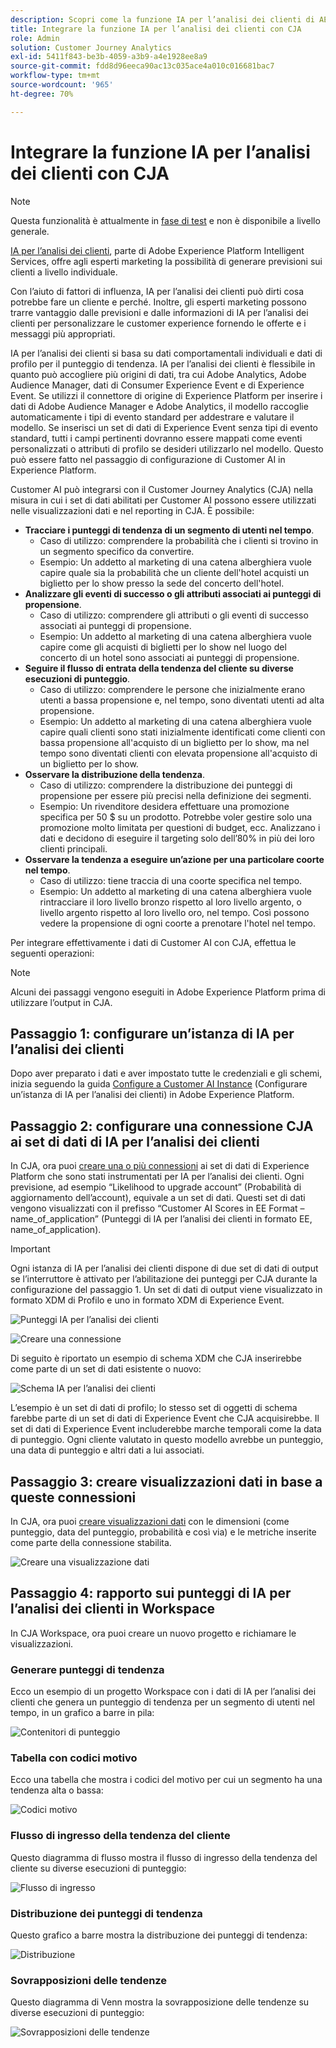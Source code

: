 ```yaml
---
description: Scopri come la funzione IA per l’analisi dei clienti di AEP si integra con Workspace in CJA.
title: Integrare la funzione IA per l’analisi dei clienti con CJA
role: Admin
solution: Customer Journey Analytics
exl-id: 5411f843-be3b-4059-a3b9-a4e1928ee8a9
source-git-commit: fdd8d96eeca90ac13c035ace4a010c016681bac7
workflow-type: tm+mt
source-wordcount: '965'
ht-degree: 70%

---
```


# Integrare la funzione IA per l’analisi dei clienti con CJA

>[!NOTE]
>
>Questa funzionalità è attualmente in [fase di test](/help/release-notes/releases.md) e non è disponibile a livello generale.

[IA per l’analisi dei clienti](https://experienceleague.adobe.com/docs/experience-platform/intelligent-services/customer-ai/overview.html?lang=it), parte di Adobe Experience Platform Intelligent Services, offre agli esperti marketing la possibilità di generare previsioni sui clienti a livello individuale.

Con l’aiuto di fattori di influenza, IA per l’analisi dei clienti può dirti cosa potrebbe fare un cliente e perché. Inoltre, gli esperti marketing possono trarre vantaggio dalle previsioni e dalle informazioni di IA per l’analisi dei clienti per personalizzare le customer experience fornendo le offerte e i messaggi più appropriati.

IA per l’analisi dei clienti si basa su dati comportamentali individuali e dati di profilo per il punteggio di tendenza. IA per l’analisi dei clienti è flessibile in quanto può accogliere più origini di dati, tra cui Adobe Analytics, Adobe Audience Manager, dati di Consumer Experience Event e di Experience Event. Se utilizzi il connettore di origine di Experience Platform per inserire i dati di Adobe Audience Manager e Adobe Analytics, il modello raccoglie automaticamente i tipi di evento standard per addestrare e valutare il modello. Se inserisci un set di dati di Experience Event senza tipi di evento standard, tutti i campi pertinenti dovranno essere mappati come eventi personalizzati o attributi di profilo se desideri utilizzarlo nel modello. Questo può essere fatto nel passaggio di configurazione di Customer AI in Experience Platform.

Customer AI può integrarsi con il Customer Journey Analytics (CJA) nella misura in cui i set di dati abilitati per Customer AI possono essere utilizzati nelle visualizzazioni dati e nel reporting in CJA. È possibile:

* **Tracciare i punteggi di tendenza di un segmento di utenti nel tempo**.
   * Caso di utilizzo: comprendere la probabilità che i clienti si trovino in un segmento specifico da convertire.
   * Esempio: Un addetto al marketing di una catena alberghiera vuole capire quale sia la probabilità che un cliente dell&#39;hotel acquisti un biglietto per lo show presso la sede del concerto dell&#39;hotel.
* **Analizzare gli eventi di successo o gli attributi associati ai punteggi di propensione**.
   * Caso di utilizzo: comprendere gli attributi o gli eventi di successo associati ai punteggi di propensione.
   * Esempio: Un addetto al marketing di una catena alberghiera vuole capire come gli acquisti di biglietti per lo show nel luogo del concerto di un hotel sono associati ai punteggi di propensione.
* **Seguire il flusso di entrata della tendenza del cliente su diverse esecuzioni di punteggio**.
   * Caso di utilizzo: comprendere le persone che inizialmente erano utenti a bassa propensione e, nel tempo, sono diventati utenti ad alta propensione.
   * Esempio: Un addetto al marketing di una catena alberghiera vuole capire quali clienti sono stati inizialmente identificati come clienti con bassa propensione all&#39;acquisto di un biglietto per lo show, ma nel tempo sono diventati clienti con elevata propensione all&#39;acquisto di un biglietto per lo show.
* **Osservare la distribuzione della tendenza**.
   * Caso di utilizzo: comprendere la distribuzione dei punteggi di propensione per essere più precisi nella definizione dei segmenti.
   * Esempio: Un rivenditore desidera effettuare una promozione specifica per 50 $ su un prodotto. Potrebbe voler gestire solo una promozione molto limitata per questioni di budget, ecc. Analizzano i dati e decidono di eseguire il targeting solo dell’80% in più dei loro clienti principali.
* **Osservare la tendenza a eseguire un’azione per una particolare coorte nel tempo**.
   * Caso di utilizzo: tiene traccia di una coorte specifica nel tempo.
   * Esempio: Un addetto al marketing di una catena alberghiera vuole rintracciare il loro livello bronzo rispetto al loro livello argento, o livello argento rispetto al loro livello oro, nel tempo. Così possono vedere la propensione di ogni coorte a prenotare l&#39;hotel nel tempo.

Per integrare effettivamente i dati di Customer AI con CJA, effettua le seguenti operazioni:

>[!NOTE]
>
>Alcuni dei passaggi vengono eseguiti in Adobe Experience Platform prima di utilizzare l’output in CJA.


## Passaggio 1: configurare un’istanza di IA per l’analisi dei clienti

Dopo aver preparato i dati e aver impostato tutte le credenziali e gli schemi, inizia seguendo la guida [Configure a Customer AI Instance](https://experienceleague.adobe.com/docs/experience-platform/intelligent-services/customer-ai/user-guide/configure.html?lang=it) (Configurare un’istanza di IA per l’analisi dei clienti) in Adobe Experience Platform.

## Passaggio 2: configurare una connessione CJA ai set di dati di IA per l’analisi dei clienti

In CJA, ora puoi [creare una o più connessioni](/help/connections/create-connection.md) ai set di dati di Experience Platform che sono stati instrumentati per IA per l’analisi dei clienti. Ogni previsione, ad esempio “Likelihood to upgrade account” (Probabilità di aggiornamento dell’account), equivale a un set di dati. Questi set di dati vengono visualizzati con il prefisso “Customer AI Scores in EE Format – name_of_application” (Punteggi di IA per l’analisi dei clienti in formato EE, name_of_application).

>[!IMPORTANT]
>
>Ogni istanza di IA per l’analisi dei clienti dispone di due set di dati di output se l’interruttore è attivato per l’abilitazione dei punteggi per CJA durante la configurazione del passaggio 1. Un set di dati di output viene visualizzato in formato XDM di Profilo e uno in formato XDM di Experience Event.

![Punteggi IA per l’analisi dei clienti](assets/cai-scores.png)

![Creare una connessione](assets/create-conn.png)

Di seguito è riportato un esempio di schema XDM che CJA inserirebbe come parte di un set di dati esistente o nuovo:

![Schema IA per l’analisi dei clienti](assets/cai-schema.png)

L’esempio è un set di dati di profilo; lo stesso set di oggetti di schema farebbe parte di un set di dati di Experience Event che CJA acquisirebbe. Il set di dati di Experience Event includerebbe marche temporali come la data di punteggio. Ogni cliente valutato in questo modello avrebbe un punteggio, una data di punteggio e altri dati a lui associati.

## Passaggio 3: creare visualizzazioni dati in base a queste connessioni

In CJA, ora puoi [creare visualizzazioni dati](/help/data-views/create-dataview.md) con le dimensioni (come punteggio, data del punteggio, probabilità e così via) e le metriche inserite come parte della connessione stabilita.

![Creare una visualizzazione dati](assets/create-dataview.png)

## Passaggio 4: rapporto sui punteggi di IA per l’analisi dei clienti in Workspace

In CJA Workspace, ora puoi creare un nuovo progetto e richiamare le visualizzazioni.

### Generare punteggi di tendenza

Ecco un esempio di un progetto Workspace con i dati di IA per l’analisi dei clienti che genera un punteggio di tendenza per un segmento di utenti nel tempo, in un grafico a barre in pila:

![Contenitori di punteggio](assets/workspace-scores.png)

### Tabella con codici motivo

Ecco una tabella che mostra i codici del motivo per cui un segmento ha una tendenza alta o bassa:

![Codici motivo](assets/reason-codes.png)

### Flusso di ingresso della tendenza del cliente

Questo diagramma di flusso mostra il flusso di ingresso della tendenza del cliente su diverse esecuzioni di punteggio:

![Flusso di ingresso](assets/flow.png)

### Distribuzione dei punteggi di tendenza

Questo grafico a barre mostra la distribuzione dei punteggi di tendenza:

![Distribuzione](assets/distribution.png)

### Sovrapposizioni delle tendenze

Questo diagramma di Venn mostra la sovrapposizione delle tendenze su diverse esecuzioni di punteggio:

![Sovrapposizioni delle tendenze](assets/venn.png)
